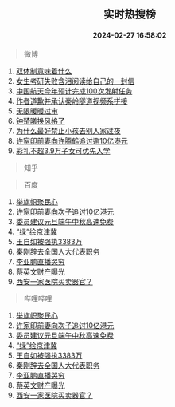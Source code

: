<div align="center"><h2>实时热搜榜</h2><h4>2024-02-27 16:58:02</h4></div>

> 微博  

1. [双体制意味着什么](https://s.weibo.com/weibo?q=%E5%8F%8C%E4%BD%93%E5%88%B6%E6%84%8F%E5%91%B3%E7%9D%80%E4%BB%80%E4%B9%88&t=31&band_rank=1&Refer=top)<br />
2. [女生考研失败含泪阅读给自己的一封信](https://s.weibo.com/weibo?q=%23%E5%A5%B3%E7%94%9F%E8%80%83%E7%A0%94%E5%A4%B1%E8%B4%A5%E5%90%AB%E6%B3%AA%E9%98%85%E8%AF%BB%E7%BB%99%E8%87%AA%E5%B7%B1%E7%9A%84%E4%B8%80%E5%B0%81%E4%BF%A1%23&t=31&band_rank=2&Refer=top)<br />
3. [中国航天今年预计完成100次发射任务](https://s.weibo.com/weibo?q=%23%E4%B8%AD%E5%9B%BD%E8%88%AA%E5%A4%A9%E4%BB%8A%E5%B9%B4%E9%A2%84%E8%AE%A1%E5%AE%8C%E6%88%90100%E6%AC%A1%E5%8F%91%E5%B0%84%E4%BB%BB%E5%8A%A1%23&t=31&band_rank=3&Refer=top)<br />
4. [作者道歉并承认秦岭隧道视频系拼接](https://s.weibo.com/weibo?q=%23%E4%BD%9C%E8%80%85%E9%81%93%E6%AD%89%E5%B9%B6%E6%89%BF%E8%AE%A4%E7%A7%A6%E5%B2%AD%E9%9A%A7%E9%81%93%E8%A7%86%E9%A2%91%E7%B3%BB%E6%8B%BC%E6%8E%A5%23&t=31&band_rank=4&Refer=top)<br />
5. [无限暖暖过审](https://s.weibo.com/weibo?q=%23%E6%97%A0%E9%99%90%E6%9A%96%E6%9A%96%E8%BF%87%E5%AE%A1%23&t=31&band_rank=5&Refer=top)<br />
6. [钟楚曦换风格了](https://s.weibo.com/weibo?q=%23%E9%92%9F%E6%A5%9A%E6%9B%A6%E6%8D%A2%E9%A3%8E%E6%A0%BC%E4%BA%86%23&t=31&band_rank=6&Refer=top)<br />
7. [为什么最好禁止小孩去别人家过夜](https://s.weibo.com/weibo?q=%E4%B8%BA%E4%BB%80%E4%B9%88%E6%9C%80%E5%A5%BD%E7%A6%81%E6%AD%A2%E5%B0%8F%E5%AD%A9%E5%8E%BB%E5%88%AB%E4%BA%BA%E5%AE%B6%E8%BF%87%E5%A4%9C&t=31&band_rank=7&Refer=top)<br />
8. [许家印前妻向许腾鹤追讨逾10亿港元](https://s.weibo.com/weibo?q=%23%E8%AE%B8%E5%AE%B6%E5%8D%B0%E5%89%8D%E5%A6%BB%E5%90%91%E8%AE%B8%E8%85%BE%E9%B9%A4%E8%BF%BD%E8%AE%A8%E9%80%BE10%E4%BA%BF%E6%B8%AF%E5%85%83%23&t=31&band_rank=8&Refer=top)<br />
9. [彩礼不超3.9万子女可优先入学](https://s.weibo.com/weibo?q=%23%E5%BD%A9%E7%A4%BC%E4%B8%8D%E8%B6%853.9%E4%B8%87%E5%AD%90%E5%A5%B3%E5%8F%AF%E4%BC%98%E5%85%88%E5%85%A5%E5%AD%A6%23&t=31&band_rank=9&Refer=top)<br />

> 知乎  


> 百度  

1. [举旗帜聚民心](https://www.baidu.com/s?wd=%E4%B8%BE%E6%97%97%E5%B8%9C%E8%81%9A%E6%B0%91%E5%BF%83&sa=fyb_news&rsv_dl=fyb_news)<br />
2. [许家印前妻向次子追讨10亿港元](https://www.baidu.com/s?wd=%E8%AE%B8%E5%AE%B6%E5%8D%B0%E5%89%8D%E5%A6%BB%E5%90%91%E6%AC%A1%E5%AD%90%E8%BF%BD%E8%AE%A810%E4%BA%BF%E6%B8%AF%E5%85%83&sa=fyb_news&rsv_dl=fyb_news)<br />
3. [委员建议元旦端午中秋高速免费](https://www.baidu.com/s?wd=%E5%A7%94%E5%91%98%E5%BB%BA%E8%AE%AE%E5%85%83%E6%97%A6%E7%AB%AF%E5%8D%88%E4%B8%AD%E7%A7%8B%E9%AB%98%E9%80%9F%E5%85%8D%E8%B4%B9&sa=fyb_news&rsv_dl=fyb_news)<br />
4. [“绿”绘京津冀](https://www.baidu.com/s?wd=%E2%80%9C%E7%BB%BF%E2%80%9D%E7%BB%98%E4%BA%AC%E6%B4%A5%E5%86%80&sa=fyb_news&rsv_dl=fyb_news)<br />
5. [王自如被强执3383万](https://www.baidu.com/s?wd=%E7%8E%8B%E8%87%AA%E5%A6%82%E8%A2%AB%E5%BC%BA%E6%89%A73383%E4%B8%87&sa=fyb_news&rsv_dl=fyb_news)<br />
6. [秦刚辞去全国人大代表职务](https://www.baidu.com/s?wd=%E7%A7%A6%E5%88%9A%E8%BE%9E%E5%8E%BB%E5%85%A8%E5%9B%BD%E4%BA%BA%E5%A4%A7%E4%BB%A3%E8%A1%A8%E8%81%8C%E5%8A%A1&sa=fyb_news&rsv_dl=fyb_news)<br />
7. [李亚鹏直播哭穷](https://www.baidu.com/s?wd=%E6%9D%8E%E4%BA%9A%E9%B9%8F%E7%9B%B4%E6%92%AD%E5%93%AD%E7%A9%B7&sa=fyb_news&rsv_dl=fyb_news)<br />
8. [蔡英文财产曝光](https://www.baidu.com/s?wd=%E8%94%A1%E8%8B%B1%E6%96%87%E8%B4%A2%E4%BA%A7%E6%9B%9D%E5%85%89&sa=fyb_news&rsv_dl=fyb_news)<br />
9. [西安一家医院买卖器官？](https://www.baidu.com/s?wd=%E8%A5%BF%E5%AE%89%E4%B8%80%E5%AE%B6%E5%8C%BB%E9%99%A2%E4%B9%B0%E5%8D%96%E5%99%A8%E5%AE%98%EF%BC%9F&sa=fyb_news&rsv_dl=fyb_news)<br />

> 哔哩哔哩  

1. [举旗帜聚民心](https://www.baidu.com/s?wd=%E4%B8%BE%E6%97%97%E5%B8%9C%E8%81%9A%E6%B0%91%E5%BF%83&sa=fyb_news&rsv_dl=fyb_news)<br />
2. [许家印前妻向次子追讨10亿港元](https://www.baidu.com/s?wd=%E8%AE%B8%E5%AE%B6%E5%8D%B0%E5%89%8D%E5%A6%BB%E5%90%91%E6%AC%A1%E5%AD%90%E8%BF%BD%E8%AE%A810%E4%BA%BF%E6%B8%AF%E5%85%83&sa=fyb_news&rsv_dl=fyb_news)<br />
3. [委员建议元旦端午中秋高速免费](https://www.baidu.com/s?wd=%E5%A7%94%E5%91%98%E5%BB%BA%E8%AE%AE%E5%85%83%E6%97%A6%E7%AB%AF%E5%8D%88%E4%B8%AD%E7%A7%8B%E9%AB%98%E9%80%9F%E5%85%8D%E8%B4%B9&sa=fyb_news&rsv_dl=fyb_news)<br />
4. [“绿”绘京津冀](https://www.baidu.com/s?wd=%E2%80%9C%E7%BB%BF%E2%80%9D%E7%BB%98%E4%BA%AC%E6%B4%A5%E5%86%80&sa=fyb_news&rsv_dl=fyb_news)<br />
5. [王自如被强执3383万](https://www.baidu.com/s?wd=%E7%8E%8B%E8%87%AA%E5%A6%82%E8%A2%AB%E5%BC%BA%E6%89%A73383%E4%B8%87&sa=fyb_news&rsv_dl=fyb_news)<br />
6. [秦刚辞去全国人大代表职务](https://www.baidu.com/s?wd=%E7%A7%A6%E5%88%9A%E8%BE%9E%E5%8E%BB%E5%85%A8%E5%9B%BD%E4%BA%BA%E5%A4%A7%E4%BB%A3%E8%A1%A8%E8%81%8C%E5%8A%A1&sa=fyb_news&rsv_dl=fyb_news)<br />
7. [李亚鹏直播哭穷](https://www.baidu.com/s?wd=%E6%9D%8E%E4%BA%9A%E9%B9%8F%E7%9B%B4%E6%92%AD%E5%93%AD%E7%A9%B7&sa=fyb_news&rsv_dl=fyb_news)<br />
8. [蔡英文财产曝光](https://www.baidu.com/s?wd=%E8%94%A1%E8%8B%B1%E6%96%87%E8%B4%A2%E4%BA%A7%E6%9B%9D%E5%85%89&sa=fyb_news&rsv_dl=fyb_news)<br />
9. [西安一家医院买卖器官？](https://www.baidu.com/s?wd=%E8%A5%BF%E5%AE%89%E4%B8%80%E5%AE%B6%E5%8C%BB%E9%99%A2%E4%B9%B0%E5%8D%96%E5%99%A8%E5%AE%98%EF%BC%9F&sa=fyb_news&rsv_dl=fyb_news)<br />
